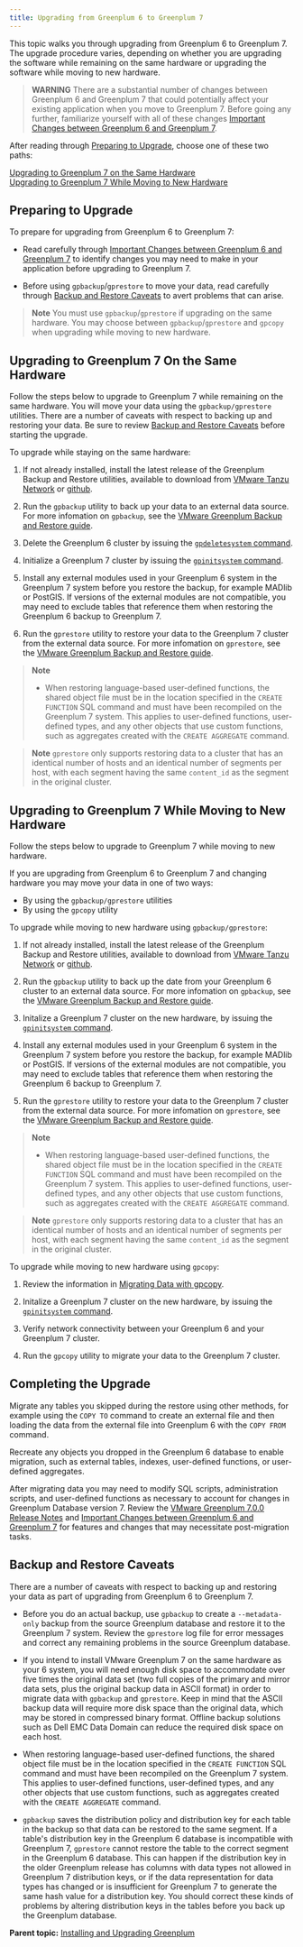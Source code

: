 ```yaml
---
title: Upgrading from Greenplum 6 to Greenplum 7 
---
```


This topic walks you through upgrading from Greenplum 6 to Greenplum 7. The upgrade procedure varies, depending on whether you are upgrading the software while remaining on the same hardware or upgrading the software while moving to new hardware.

>**WARNING**
>There are a substantial number of changes between Greenplum 6 and Greenplum 7 that could potentially affect your existing application when you move to Greenplum 7. Before going any further, familiarize yourself with all of these changes [Important Changes between Greenplum 6 and Greenplum 7](./changes-6-7-landing-page.html).

After reading through [Preparing to Upgrade](#preparing-to-upgrade), choose one of these two paths:

[Upgrading to Greenplum 7 on the Same Hardware](#upgrading-to-greenplum-7-on-the-same-hardware)<br>
[Upgrading to Greenplum 7 While Moving to New Hardware](#upgrading-to-greenplum-7-while-moving-to-new-hardware)

## <a id="preparing"></a>Preparing to Upgrade

To prepare for upgrading from Greenplum 6 to Greenplum 7:

- Read carefully through [Important Changes between Greenplum 6 and Greenplum 7](./changes-6-7-landing-page.html) to identify changes you may need to make in your application before upgrading to Greenplum 7.

- Before using `gpbackup`/`gprestore` to move your data, read carefully through [Backup and Restore Caveats](#backup-and-restore-caveats) to avert problems that can arise.  

>**Note**
You must use `gpbackup`/`gprestore` if upgrading on the same hardware. You may choose between `gpbackup`/`gprestore` and `gpcopy` when upgrading while moving to new hardware.

## <a id="same_hardware"></a>Upgrading to Greenplum 7 On the Same Hardware

Follow the steps below to upgrade to Greenplum 7 while remaining on the same hardware. You will move your data using the `gpbackup/gprestore` utilities. There are a number of caveats with respect to backing up and restoring your data. Be sure to review [Backup and Restore Caveats](#backup-and-restore-caveats) before starting the upgrade.

To upgrade while staying on the same hardware:

1. If not already installed, install the latest release of the Greenplum Backup and Restore utilities, available to download from [VMware Tanzu Network](https://network.pivotal.io/products/greenplum-backup-restore) or [github](https://github.com/greenplum-db/gpbackup/releases).

2. Run the `gpbackup` utility to back up your data to an external data source. For more infomation on `gpbackup`, see the [VMware Greenplum Backup and Restore guide](https://docs.vmware.com/en/VMware-Greenplum-Backup-and-Restore/1.29/greenplum-backup-and-restore/backup-restore.html).

3. Delete the Greenplum 6 cluster by issuing the [`gpdeletesystem` command](../utility_guide/ref/gpdeletesystem.html).

4. Initialize a Greenplum 7 cluster by issuing the [`gpinitsystem` command](../utility_guide/ref/gpinitsystem.html).

5. Install any external modules used in your Greenplum 6 system in the Greenplum 7 system before you restore the backup, for example MADlib or PostGIS. If versions of the external modules are not compatible, you may need to exclude tables that reference them when restoring the Greenplum 6 backup to Greenplum 7.

6. Run the `gprestore` utility to restore your data to the Greenplum 7 cluster from the external data source. For more infomation on `gprestore`, see the [VMware Greenplum Backup and Restore guide](https://docs.vmware.com/en/VMware-Greenplum-Backup-and-Restore/1.29/greenplum-backup-and-restore/backup-restore.html).

>**Note**
>- When restoring language-based user-defined functions, the shared object file must be in the location specified in the `CREATE FUNCTION` SQL command and must have been recompiled on the Greenplum 7 system. This applies to user-defined functions, user-defined types, and any other objects that use custom functions, such as aggregates created with the `CREATE AGGREGATE` command.

>**Note** 
>`gprestore` only supports restoring data to a cluster that has an identical number of hosts and an identical number of segments per host, with each segment having the same `content_id` as the segment in the original cluster. 

## <a id="new_hardware"></a>Upgrading to Greenplum 7 While Moving to New Hardware

Follow the steps below to upgrade to Greenplum 7 while moving to new hardware. 

If you are upgrading from Greenplum 6 to Greenplum 7 and changing hardware you may move your data in one of two ways:

- By using the `gpbackup/gprestore` utilities
- By using the `gpcopy` utility

To upgrade while moving to new hardware using `gpbackup/gprestore`:

1. If not already installed, install the latest release of the Greenplum Backup and Restore utilities, available to download from [VMware Tanzu Network](https://network.pivotal.io/products/greenplum-backup-restore) or [github](https://github.com/greenplum-db/gpbackup/releases).

2. Run the `gpbackup` utility to back up the date from your Greenplum 6 cluster to an external data source. For more infomation on `gpbackup`, see the [VMware Greenplum Backup and Restore guide](https://docs.vmware.com/en/VMware-Greenplum-Backup-and-Restore/1.29/greenplum-backup-and-restore/backup-restore.html).

3. Initalize a Greenplum 7 cluster on the new hardware, by issuing the [`gpinitsystem` command](../utility_guide/ref/gpinitsystem.html).

4. Install any external modules used in your Greenplum 6 system in the Greenplum 7 system before you restore the backup, for example MADlib or PostGIS. If versions of the external modules are not compatible, you may need to exclude tables that reference them when restoring the Greenplum 6 backup to Greenplum 7.

5. Run the `gprestore` utility to restore your data to the Greenplum 7 cluster from the external data source. For more infomation on `gprestore`, see the [VMware Greenplum Backup and Restore guide](https://docs.vmware.com/en/VMware-Greenplum-Backup-and-Restore/1.29/greenplum-backup-and-restore/backup-restore.html).

>**Note**
>- When restoring language-based user-defined functions, the shared object file must be in the location specified in the `CREATE FUNCTION` SQL command and must have been recompiled on the Greenplum 7 system. This applies to user-defined functions, user-defined types, and any other objects that use custom functions, such as aggregates created with the `CREATE AGGREGATE` command.

>**Note** 
>`gprestore` only supports restoring data to a cluster that has an identical number of hosts and an identical number of segments per host, with each segment having the same `content_id` as the segment in the original cluster. 

To upgrade while moving to new hardware using `gpcopy`:

1. Review the information in [Migrating Data with gpcopy](https://docs.vmware.com/en/VMware-Greenplum-Data-Copy-Utility/2.6/greenplum-copy/gpcopy-migrate.html).

2. Initalize a Greenplum 7 cluster on the new hardware, by issuing the [`gpinitsystem` command](../utility_guide/ref/gpinitsystem.html).

3. Verify network connectivity between your Greenplum 6 and your Greenplum 7 cluster. 

4. Run the `gpcopy` utility to migrate your data to the Greenplum 7 cluster. 

## <a id="completing"></a>Completing the Upgrade

Migrate any tables you skipped during the restore using other methods, for example using the `COPY TO` command to create an external file and then loading the data from the external file into Greenplum 6 with the `COPY FROM` command.

Recreate any objects you dropped in the Greenplum 6 database to enable migration, such as external tables, indexes, user-defined functions, or user-defined aggregates.

After migrating data you may need to modify SQL scripts, administration scripts, and user-defined functions as necessary to account for changes in Greenplum Database version 7. Review the [VMware Greenplum 7.0.0 Release Notes](https://docs.vmware.com/en/VMware-Greenplum/7/greenplum-database/relnotes-release-notes.html#release-7.0.0) and [Important Changes between Greenplum 6 and Greenplum 7](./changes-6-7-landing-page.html) for features and changes that may necessitate post-migration tasks.

## <a id="br-caveats"></a>Backup and Restore Caveats

There are a number of caveats with respect to backing up and restoring your data as part of upgrading from Greenplum 6 to Greenplum 7.

- Before you do an actual backup, use `gpbackup` to create a `--metadata-only` backup from the source Greenplum database and restore it to the Greenplum 7 system. Review the `gprestore` log file for error messages and correct any remaining problems in the source Greenplum database.

- If you intend to install VMware Greenplum 7 on the same hardware as your 6 system, you will need enough disk space to accommodate over five times the original data set (two full copies of the primary and mirror data sets, plus the original backup data in ASCII format) in order to migrate data with `gpbackup` and `gprestore`. Keep in mind that the ASCII backup data will require more disk space than the original data, which may be stored in compressed binary format. Offline backup solutions such as Dell EMC Data Domain can reduce the required disk space on each host.

- When restoring language-based user-defined functions, the shared object file must be in the location specified in the `CREATE FUNCTION` SQL command and must have been recompiled on the Greenplum 7 system. This applies to user-defined functions, user-defined types, and any other objects that use custom functions, such as aggregates created with the `CREATE AGGREGATE` command.

- `gpbackup` saves the distribution policy and distribution key for each table in the backup so that data can be restored to the same segment. If a table's distribution key in the Greenplum 6 database is incompatible with Greenplum 7, `gprestore` cannot restore the table to the correct segment in the Greenplum 6 database. This can happen if the distribution key in the older Greenplum release has columns with data types not allowed in Greenplum 7 distribution keys, or if the data representation for data types has changed or is insufficient for Greenplum 7 to generate the same hash value for a distribution key. You should correct these kinds of problems by altering distribution keys in the tables before you back up the Greenplum database.







**Parent topic:** [Installing and Upgrading Greenplum](install_guide.html)